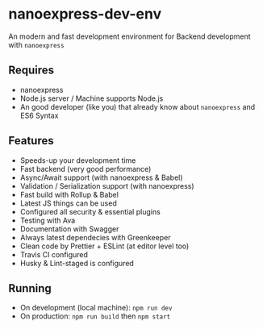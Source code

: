 # nanoexpress-dev-env

An modern and fast development environment for Backend development with `nanoexpress`

## Requires

- nanoexpress
- Node.js server / Machine supports Node.js
- An good developer (like you) that already know about `nanoexpress` and ES6 Syntax

## Features

- Speeds-up your development time
- Fast backend (very good performance)
- Async/Await support (with nanoexpress & Babel)
- Validation / Serialization support (with nanoexpress)
- Fast build with Rollup & Babel
- Latest JS things can be used
- Configured all security & essential plugins
- Testing with Ava
- Documentation with Swagger
- Always latest dependecies with Greenkeeper
- Clean code by Prettier + ESLint (at editor level too)
- Travis CI configured
- Husky & Lint-staged is configured

## Running

- On development (local machine): `npm run dev`
- On production: `npm run build` then `npm start`
